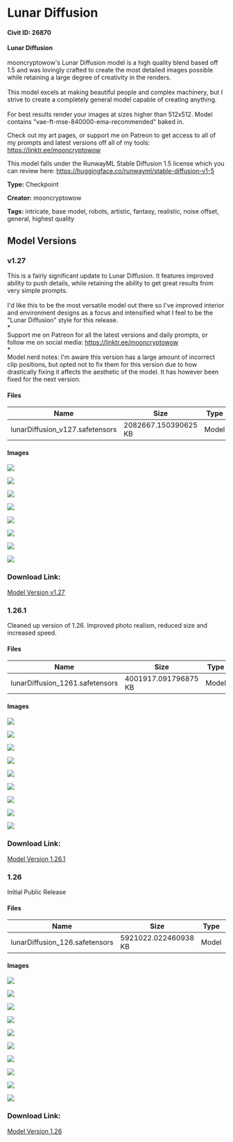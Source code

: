 # Lunar Diffusion

#### Civit ID: 26870

<p><strong>Lunar Diffusion</strong><br /><br />mooncryptowow's Lunar Diffusion model is a high quality blend based off 1.5 and was lovingly crafted to create the most detailed images possible while retaining a large degree of creativity in the renders. <br /><br />This model excels at making beautiful people and complex machinery, but I strive to create a completely general model capable of creating anything.<br /><br />For best results render your images at sizes higher than 512x512. Model contains "vae-ft-mse-840000-ema-recommended" baked in.</p><p></p><p>Check out my art pages, or support me on Patreon to get access to all of my prompts and latest versions off all of my tools:  <a target="_blank" rel="ugc" href="https://linktr.ee/mooncryptowow">https://linktr.ee/mooncryptowow</a> </p><p></p><p>This model falls under the RunwayML Stable Diffusion 1.5 license which you can review here: <a target="_blank" rel="ugc" href="https://huggingface.co/runwayml/stable-diffusion-v1-5">https://huggingface.co/runwayml/stable-diffusion-v1-5</a></p>

**Type:** Checkpoint

**Creator:** mooncryptowow

**Tags:** intricate, base model, robots, artistic, fantasy, realistic, noise offset, general, highest quality

## Model Versions

### v1.27

<p>This is a fairly significant update to Lunar Diffusion.  It features improved ability to push details, while retaining the ability to get great results from very simple prompts.  <br /><br />I'd like this to be the most versatile model out there so I've improved interior and environment designs as a focus and intensified what I feel to be the "Lunar Diffusion" style for this release.  <br />*<br />Support me on Patreon for all the latest versions and daily prompts, or follow me on social media:  <a target="_blank" rel="ugc" href="https://linktr.ee/mooncryptowow">https://linktr.ee/mooncryptowow</a> <br />* <br />Model nerd notes:  I'm aware this version has a large amount of incorrect clip positions, but opted not to fix them for this version due to how drastically fixing it affects the aesthetic of the model.  It has however been fixed for the next version. </p>

#### Files

| Name | Size | Type | Format | Download Url | AutoV1 | AutoV2 | SHA256 | CRC32 | BLAKE3 |
| --- | --- | --- | --- | --- | --- | --- | --- | --- | --- |
| lunarDiffusion_v127.safetensors | 2082667.150390625 KB | Model | SafeTensor | https://civitai.com/api/download/models/73512 | 9F334B8D | 8A9DFEE30F | 8A9DFEE30F9EA76839A140F73EE4F8E609076410A234295178F386D31E26EC63 | C283FD7B | EFEF8A7E8F88B0C5E203972BBD6BE9E9A7AEAB28B4B2CB83A656C63B32C3F186 |

#### Images

<p><img src="https://image.civitai.com/xG1nkqKTMzGDvpLrqFT7WA/4d0fe36f-3f6c-4447-acd2-6a4cbd8c27c3/width=450/821074.jpeg" /></p>

<p><img src="https://image.civitai.com/xG1nkqKTMzGDvpLrqFT7WA/efefcd1e-901a-4dbc-a22d-ecddec205339/width=450/821071.jpeg" /></p>

<p><img src="https://image.civitai.com/xG1nkqKTMzGDvpLrqFT7WA/68ab4098-5c28-4f18-b0ed-8ff40c973566/width=450/821070.jpeg" /></p>

<p><img src="https://image.civitai.com/xG1nkqKTMzGDvpLrqFT7WA/df4971d4-769e-4a6a-ae5f-508df7c6af11/width=450/821069.jpeg" /></p>

<p><img src="https://image.civitai.com/xG1nkqKTMzGDvpLrqFT7WA/2a124d79-2b59-4f6f-ab17-75754671ce21/width=450/821147.jpeg" /></p>

<p><img src="https://image.civitai.com/xG1nkqKTMzGDvpLrqFT7WA/26859a83-14cf-4069-9d44-e9ed05135832/width=450/821072.jpeg" /></p>

<p><img src="https://image.civitai.com/xG1nkqKTMzGDvpLrqFT7WA/0ab0a237-2bf9-40a0-82cb-f768047a5fd9/width=450/821073.jpeg" /></p>

<p><img src="https://image.civitai.com/xG1nkqKTMzGDvpLrqFT7WA/257defd2-06f1-4f96-b574-18e9e42aad15/width=450/821068.jpeg" /></p>

### Download Link:

[Model Version v1.27](https://civitai.com/api/download/models/73512)

### 1.26.1

<p>Cleaned up version of 1.26.  Improved photo realism, reduced size and increased speed.</p>

#### Files

| Name | Size | Type | Format | Download Url | AutoV1 | AutoV2 | SHA256 | CRC32 | BLAKE3 |
| --- | --- | --- | --- | --- | --- | --- | --- | --- | --- |
| lunarDiffusion_1261.safetensors | 4001917.091796875 KB | Model | SafeTensor | https://civitai.com/api/download/models/44901 | DE2F2560 | FD84C3F0E4 | FD84C3F0E48E7891D7EF0938499DD9BDEBDC094DA54C52081EA044C1E95F97C8 | CA7CE2C9 | F47F2594259701A75B9C6230336191350BC21748543178589E25A84B430F0DC4 |

#### Images

<p><img src="https://image.civitai.com/xG1nkqKTMzGDvpLrqFT7WA/aab60b09-a6f8-4e63-45cd-cd0fdbe24900/width=450/488021.jpeg" /></p>

<p><img src="https://image.civitai.com/xG1nkqKTMzGDvpLrqFT7WA/428c1823-c161-4d9e-77f3-e5d9a91a4500/width=450/488022.jpeg" /></p>

<p><img src="https://image.civitai.com/xG1nkqKTMzGDvpLrqFT7WA/43cd0f5b-a55e-4df4-710b-2df3953de200/width=450/488018.jpeg" /></p>

<p><img src="https://image.civitai.com/xG1nkqKTMzGDvpLrqFT7WA/9c31f217-48ff-48de-2407-69ea5fae0700/width=450/488020.jpeg" /></p>

<p><img src="https://image.civitai.com/xG1nkqKTMzGDvpLrqFT7WA/fa1a5485-96f2-4297-930b-ed8c63b61000/width=450/488023.jpeg" /></p>

<p><img src="https://image.civitai.com/xG1nkqKTMzGDvpLrqFT7WA/c12a7ab9-c4f0-4acd-fec0-f9caa6640d00/width=450/488017.jpeg" /></p>

<p><img src="https://image.civitai.com/xG1nkqKTMzGDvpLrqFT7WA/18b911fb-6819-4b3d-a6ba-0fc099feeb00/width=450/488019.jpeg" /></p>

<p><img src="https://image.civitai.com/xG1nkqKTMzGDvpLrqFT7WA/a8768425-33b2-4702-9d34-b5d513c1f300/width=450/488016.jpeg" /></p>

<p><img src="https://image.civitai.com/xG1nkqKTMzGDvpLrqFT7WA/3ec6bf53-f149-4d7b-4a43-e81f16468e00/width=450/488033.jpeg" /></p>

### Download Link:

[Model Version 1.26.1](https://civitai.com/api/download/models/44901)

### 1.26

<p>Initial Public Release</p>

#### Files

| Name | Size | Type | Format | Download Url | AutoV1 | AutoV2 | SHA256 | CRC32 | BLAKE3 |
| --- | --- | --- | --- | --- | --- | --- | --- | --- | --- |
| lunarDiffusion_126.safetensors | 5921022.022460938 KB | Model | SafeTensor | https://civitai.com/api/download/models/32160 | B85ED963 | 57B173F7A2 | 57B173F7A23CA040F61EA68846FCE7178FA69096375DAE227B99C0504E69F602 | F192F91C | F957D1FE97395FB30720833B566A556FE332F69061D5D63C69BB35AE11EF7E7D |

#### Images

<p><img src="https://image.civitai.com/xG1nkqKTMzGDvpLrqFT7WA/0024d1c5-153b-410e-15c0-b8a78241aa00/width=450/366159.jpeg" /></p>

<p><img src="https://image.civitai.com/xG1nkqKTMzGDvpLrqFT7WA/86f5a231-e316-4471-76b8-8c5029d74600/width=450/366167.jpeg" /></p>

<p><img src="https://image.civitai.com/xG1nkqKTMzGDvpLrqFT7WA/283fd2bd-650d-4931-aafc-a11ce3525700/width=450/463066.jpeg" /></p>

<p><img src="https://image.civitai.com/xG1nkqKTMzGDvpLrqFT7WA/02a8cb44-e84e-4548-32f7-ef5fefafa300/width=450/463069.jpeg" /></p>

<p><img src="https://image.civitai.com/xG1nkqKTMzGDvpLrqFT7WA/c662abf9-6875-445e-9524-21cd613e1900/width=450/366171.jpeg" /></p>

<p><img src="https://image.civitai.com/xG1nkqKTMzGDvpLrqFT7WA/0a469237-6783-4010-3a69-41943ee54d00/width=450/463068.jpeg" /></p>

<p><img src="https://image.civitai.com/xG1nkqKTMzGDvpLrqFT7WA/d2d7d7bc-f59b-409f-80c5-d523b7f29800/width=450/366170.jpeg" /></p>

<p><img src="https://image.civitai.com/xG1nkqKTMzGDvpLrqFT7WA/03f3415e-16dd-45c1-9779-297a5577d900/width=450/366172.jpeg" /></p>

<p><img src="https://image.civitai.com/xG1nkqKTMzGDvpLrqFT7WA/4c439514-4e9e-465e-dbed-191e4a8fdb00/width=450/366169.jpeg" /></p>

<p><img src="https://image.civitai.com/xG1nkqKTMzGDvpLrqFT7WA/a6fd76d4-ffde-431f-6bcc-9b517875e100/width=450/366168.jpeg" /></p>

### Download Link:

[Model Version 1.26](https://civitai.com/api/download/models/32160)

